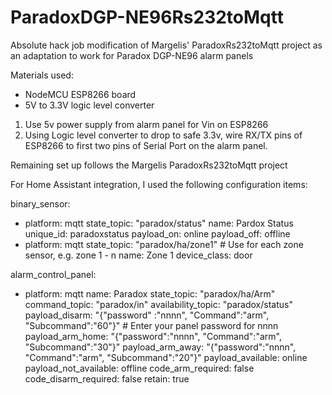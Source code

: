 # ParadoxDGP-NE96Rs232toMqtt
Absolute hack job modification of Margelis' ParadoxRs232toMqtt project as an adaptation to work for Paradox DGP-NE96 alarm panels

Materials used:
  - NodeMCU ESP8266 board
  - 5V to 3.3V logic level converter

1) Use 5v power supply from alarm panel for Vin on ESP8266
2) Using Logic level converter to drop to safe 3.3v, wire RX/TX pins of ESP8266 to first two pins of Serial Port on the alarm panel.

Remaining set up follows the Margelis ParadoxRs232toMqtt project

For Home Assistant integration, I used the following configuration items:

binary_sensor:
  - platform: mqtt
    state_topic: "paradox/status"
    name: Pardox Status
    unique_id: paradoxstatus
    payload_on: online
    payload_off: offline
  - platform: mqtt
    state_topic: "paradox/ha/zone1"  # Use for each zone sensor, e.g. zone 1 - n
    name: Zone 1
    device_class: door

alarm_control_panel:
  - platform: mqtt
    name: Paradox
    state_topic: "paradox/ha/Arm"
    command_topic: "paradox/in"
    availability_topic: "paradox/status"
    payload_disarm: "{\"password\" :\"nnnn\", \"Command\":\"arm\", \"Subcommand\":\"60\"}" # Enter your panel password for nnnn
    payload_arm_home: "{\"password\":\"nnnn\", \"Command\":\"arm\", \"Subcommand\":\"30\"}"
    payload_arm_away: "{\"password\":\"nnnn\", \"Command\":\"arm\", \"Subcommand\":\"20\"}"
    payload_available: online
    payload_not_available: offline
    code_arm_required: false
    code_disarm_required: false
    retain: true
